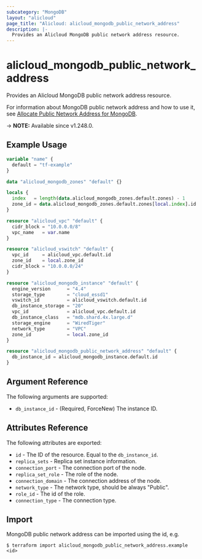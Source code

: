 ```yaml
---
subcategory: "MongoDB"
layout: "alicloud"
page_title: "Alicloud: alicloud_mongodb_public_network_address"
description: |-
  Provides an Alicloud MongoDB public network address resource.
---
```


# alicloud_mongodb_public_network_address

Provides an Alicloud MongoDB public network address resource.

For information about MongoDB public network address and how to use it, see [Allocate Public Network Address for MongoDB](https://www.alibabacloud.com/help/en/mongodb/getting-started/apply-for-a-public-endpoint-for-an-apsaradb-for-mongodb-instance-optional).

-> **NOTE:** Available since v1.248.0.

## Example Usage


```terraform
variable "name" {
  default = "tf-example"
}

data "alicloud_mongodb_zones" "default" {}

locals {
  index   = length(data.alicloud_mongodb_zones.default.zones) - 1
  zone_id = data.alicloud_mongodb_zones.default.zones[local.index].id
}

resource "alicloud_vpc" "default" {
  cidr_block = "10.0.0.0/8"
  vpc_name   = var.name
}

resource "alicloud_vswitch" "default" {
  vpc_id     = alicloud_vpc.default.id
  zone_id    = local.zone_id
  cidr_block = "10.0.0.0/24"
}

resource "alicloud_mongodb_instance" "default" {
  engine_version      = "4.4"
  storage_type        = "cloud_essd1"
  vswitch_id          = alicloud_vswitch.default.id
  db_instance_storage = "20"
  vpc_id              = alicloud_vpc.default.id
  db_instance_class   = "mdb.shard.4x.large.d"
  storage_engine      = "WiredTiger"
  network_type        = "VPC"
  zone_id             = local.zone_id
}

resource "alicloud_mongodb_public_network_address" "default" {
  db_instance_id = alicloud_mongodb_instance.default.id
}
```

## Argument Reference

The following arguments are supported:
* `db_instance_id` - (Required, ForceNew) The instance ID.

## Attributes Reference

The following attributes are exported:
* `id` - The ID of the resource. Equal to the `db_instance_id`.
* `replica_sets` - Replica set instance information.
 * `connection_port` - The connection port of the node.
 * `replica_set_role` - The role of the node.
 * `connection_domain` - The connection address of the node.
 * `network_type` - The network type, should be always "Public".
 * `role_id` - The id of the role.
 * `connection_type` - The connection type.

## Import

MongoDB public network address can be imported using the id, e.g.

```shell
$ terraform import alicloud_mongodb_public_network_address.example <id>
```